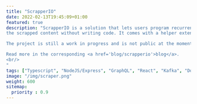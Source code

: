 ```yaml
---
title: "ScrapperIO"
date: 2022-02-13T19:45:09+01:00
featured: true
description: "ScrapperIO is a solution that lets users program recurrent scrapping jobs and get alerted depending on the result of
the scrapped content without writing code. It comes with a helper extension that helps the user select the part they want scrape and a UI that lets you manage your scraping jobs. <br/> <br/>

The project is still a work in progress and is not public at the moment.<br/>

Read more in the corresponding <a href='blog/scrapperio'>blog</a>.
<br/>
"
tags: ["Typescript", "NodeJS/Express", "GraphQL", "React", "Kafka", "Docker", "PostgreSQL", "Redis"]
image: "/img/scraper.png"
weight: 600
sitemap:
  priority : 0.9
---
```


